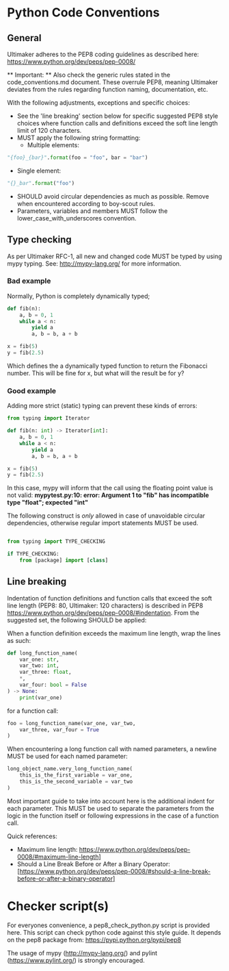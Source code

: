 # Python Code Conventions
## General
Ultimaker adheres to the PEP8 coding guidelines as described here: https://www.python.org/dev/peps/pep-0008/

** Important: **
Also check the generic rules stated in the code_conventions.md document. These overrule PEP8, meaning Ultimaker deviates from the rules regarding function naming, documentation, etc.

With the following adjustments, exceptions and specific choices:
* See the 'line breaking' section below for specific suggested PEP8 style choices where function calls and definitions exceed the soft line length limit of 120 characters.
* MUST apply the following string formatting:
  * Multiple elements:
``` python
"{foo}_{bar}".format(foo = "foo", bar = "bar")
```
 * Single element:
``` python
"{}_bar".format("foo")
```
* SHOULD avoid circular dependencies as much as possible. Remove when encountered according to boy-scout rules.
* Parameters, variables and members MUST follow the lower_case_with_underscores convention.

## Type checking
As per Ultimaker RFC-1, all new and changed code MUST be typed by using mypy typing. See: http://mypy-lang.org/ for more information.

### Bad example
Normally, Python is completely dynamically typed;
``` python
def fib(n):
    a, b = 0, 1
    while a < n:
        yield a
        a, b = b, a + b

x = fib(5)
y = fib(2.5)
```
Which defines the a dynamically typed function to return the Fibonacci number.
This will be fine for x, but what will the result be for y?
### Good example
Adding more strict (static) typing can prevent these kinds of errors:
``` python
from typing import Iterator

def fib(n: int) -> Iterator[int]:
    a, b = 0, 1
    while a < n:
        yield a
        a, b = b, a + b

x = fib(5)
y = fib(2.5)
```
In this case, mypy will inform that the call using the floating point value is not valid:
__mypytest.py:10: error: Argument 1 to "fib" has incompatible type "float"; expected "int"__

The following construct is _only_ allowed in case of unavoidable circular dependencies, otherwise regular import statements MUST be used.
``` python

from typing import TYPE_CHECKING

if TYPE_CHECKING:
    from [package] import [class]
```
## Line breaking
Indentation of function definitions and function calls that exceed the soft line length (PEP8: 80, Ultimaker: 120 characters) is described in PEP8 https://www.python.org/dev/peps/pep-0008/#indentation. From the suggested set, the following SHOULD be applied:

When a function definition exceeds the maximum line length, wrap the lines as such:
``` python
def long_function_name(
    var_one: str,
    var_two: int,
    var_three: float,
    *,
    var_four: bool = False
) -> None:
    print(var_one)
```
for a function call:
``` python
foo = long_function_name(var_one, var_two,
    var_three, var_four = True
)
```
When encountering a long function call with named parameters, a newline MUST be used for each named parameter:
``` python
long_object_name.very_long_function_name(
    this_is_the_first_variable = var_one,
    this_is_the_second_variable = var_two
)
```
Most important guide to take into account here is the additional indent for each parameter. This MUST be used to separate the parameters from the logic in the function itself or following expressions in the case of a function call.

Quick references:
* Maximum line length: https://www.python.org/dev/peps/pep-0008/#maximum-line-length]
* Should a Line Break Before or After a Binary Operator: [https://www.python.org/dev/peps/pep-0008/#should-a-line-break-before-or-after-a-binary-operator]

# Checker script(s)

For everyones convenience, a pep8_check_python.py script is provided here. This script can check python code against this style guide. It depends on the pep8 package from: https://pypi.python.org/pypi/pep8

The usage of mypy (http://mypy-lang.org/) and pylint (https://www.pylint.org/) is strongly encouraged.
